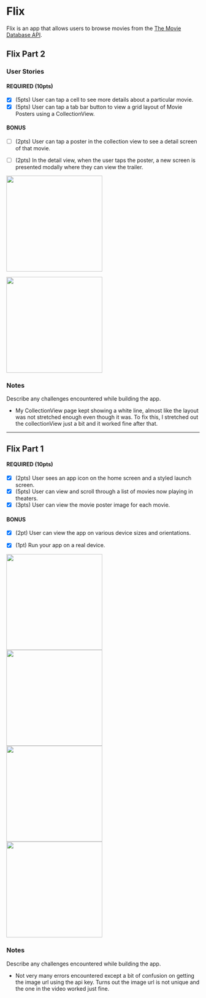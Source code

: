 # Flix

Flix is an app that allows users to browse movies from the [The Movie Database API](http://docs.themoviedb.apiary.io/#).

## Flix Part 2

### User Stories

#### REQUIRED (10pts)
- [x] (5pts) User can tap a cell to see more details about a particular movie.
- [x] (5pts) User can tap a tab bar button to view a grid layout of Movie Posters using a CollectionView.

#### BONUS
- [ ] (2pts) User can tap a poster in the collection view to see a detail screen of that movie.
- [ ] (2pts) In the detail view, when the user taps the poster, a new screen is presented modally where they can view the trailer.


<img src=http://g.recordit.co/s78IHYPAHb.gif width=250><br>

<img src=http://g.recordit.co/YJDh3KPbL5.gif width=250><br>

### Notes
Describe any challenges encountered while building the app.
- My CollectionView page kept showing a white line, almost like the layout was not stretched enough even though it was. To fix this, I stretched out the collectionView just a bit and it worked fine after that. 

---

## Flix Part 1

#### REQUIRED (10pts)
- [x] (2pts) User sees an app icon on the home screen and a styled launch screen.
- [x] (5pts) User can view and scroll through a list of movies now playing in theaters.
- [x] (3pts) User can view the movie poster image for each movie.

#### BONUS
- [x] (2pt) User can view the app on various device sizes and orientations.
- [x] (1pt) Run your app on a real device.


<img src="http://g.recordit.co/sj5iVCtVLI.gif" width=250><br>
<img src="http://g.recordit.co/imXivZipop.gif" width=250><br>
<img src="http://g.recordit.co/qNXNCR2Zoq.gif" width=250><br>
<img src="http://g.recordit.co/67VFoNNgG2.gif" width=250><br>

### Notes
Describe any challenges encountered while building the app.
- Not very many errors encountered except a bit of confusion on getting the image url using the api key. Turns out the image url is not unique and the one in the video worked just fine. 
